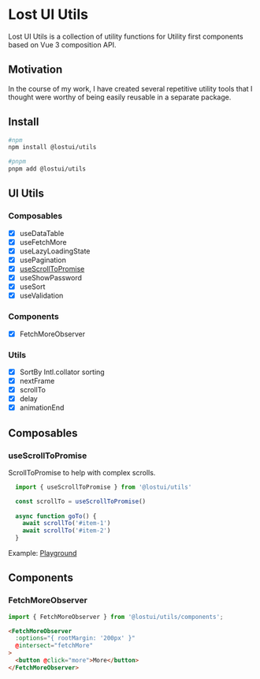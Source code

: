 # Lost UI Utils
Lost UI Utils is a collection of utility functions for Utility first components based on Vue 3 composition API.

## Motivation
In the course of my work, I have created several repetitive utility tools that I thought were worthy of being easily reusable in a separate package.

## Install
```bash
#npm
npm install @lostui/utils

#pnpm
pnpm add @lostui/utils
```
## UI Utils
### Composables

- [x] useDataTable
- [x] useFetchMore
- [x] useLazyLoadingState
- [x] usePagination
- [x] [useScrollToPromise](#useScrollToPromise)
- [x] useShowPassword
- [x] useSort
- [x] useValidation

### Components

- [x] FetchMoreObserver

### Utils

- [x] SortBy Intl.collator sorting
- [x] nextFrame
- [x] scrollTo
- [x] delay
- [x] animationEnd

## Composables

### useScrollToPromise <a id="useScrollToPromise"></a>
ScrollToPromise to help with complex scrolls. 

```js
  import { useScrollToPromise } from '@lostui/utils'

  const scrollTo = useScrollToPromise()
  
  async function goTo() {
    await scrollTo('#item-1')
    await scrollTo('#item-2')
  }
```
Example: [Playground](https://github.com/Sokamoka/lost-ui/blob/main/playgrounds/vite/src/pages/scroll-to-promise.vue)

## Components

### FetchMoreObserver
```js
import { FetchMoreObserver } from '@lostui/utils/components';
```
```html
<FetchMoreObserver
  :options="{ rootMargin: '200px' }"
  @intersect="fetchMore"
>
  <button @click="more">More</button>
</FetchMoreObserver>
```
